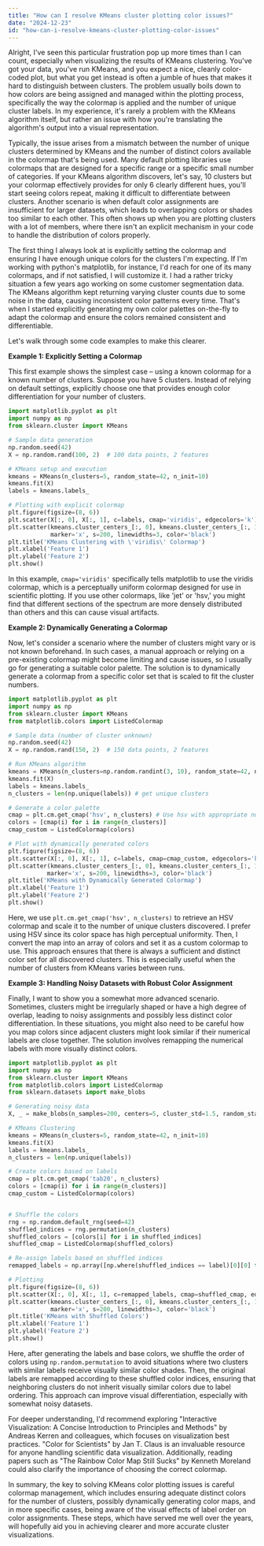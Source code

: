 ```yaml
---
title: "How can I resolve KMeans cluster plotting color issues?"
date: "2024-12-23"
id: "how-can-i-resolve-kmeans-cluster-plotting-color-issues"
---
```


Alright,  I've seen this particular frustration pop up more times than I can count, especially when visualizing the results of KMeans clustering. You've got your data, you've run KMeans, and you expect a nice, cleanly color-coded plot, but what you get instead is often a jumble of hues that makes it hard to distinguish between clusters. The problem usually boils down to how colors are being assigned and managed within the plotting process, specifically the way the colormap is applied and the number of unique cluster labels. In my experience, it's rarely a problem with the KMeans algorithm itself, but rather an issue with how you're translating the algorithm's output into a visual representation.

Typically, the issue arises from a mismatch between the number of unique clusters determined by KMeans and the number of distinct colors available in the colormap that's being used. Many default plotting libraries use colormaps that are designed for a specific range or a specific small number of categories. If your KMeans algorithm discovers, let's say, 10 clusters but your colormap effectively provides for only 6 clearly different hues, you'll start seeing colors repeat, making it difficult to differentiate between clusters. Another scenario is when default color assignments are insufficient for larger datasets, which leads to overlapping colors or shades too similar to each other. This often shows up when you are plotting clusters with a lot of members, where there isn't an explicit mechanism in your code to handle the distribution of colors properly.

The first thing I always look at is explicitly setting the colormap and ensuring I have enough unique colors for the clusters I'm expecting. If I'm working with python's matplotlib, for instance, I'd reach for one of its many colormaps, and if not satisfied, I will customize it. I had a rather tricky situation a few years ago working on some customer segmentation data. The KMeans algorithm kept returning varying cluster counts due to some noise in the data, causing inconsistent color patterns every time. That's when I started explicitly generating my own color palettes on-the-fly to adapt the colormap and ensure the colors remained consistent and differentiable.

Let's walk through some code examples to make this clearer.

**Example 1: Explicitly Setting a Colormap**

This first example shows the simplest case – using a known colormap for a known number of clusters. Suppose you have 5 clusters. Instead of relying on default settings, explicitly choose one that provides enough color differentiation for your number of clusters.

```python
import matplotlib.pyplot as plt
import numpy as np
from sklearn.cluster import KMeans

# Sample data generation
np.random.seed(42)
X = np.random.rand(100, 2)  # 100 data points, 2 features

# KMeans setup and execution
kmeans = KMeans(n_clusters=5, random_state=42, n_init=10)
kmeans.fit(X)
labels = kmeans.labels_

# Plotting with explicit colormap
plt.figure(figsize=(8, 6))
plt.scatter(X[:, 0], X[:, 1], c=labels, cmap='viridis', edgecolors='k')
plt.scatter(kmeans.cluster_centers_[:, 0], kmeans.cluster_centers_[:, 1],
            marker='x', s=200, linewidths=3, color='black')
plt.title('KMeans Clustering with \'viridis\' Colormap')
plt.xlabel('Feature 1')
plt.ylabel('Feature 2')
plt.show()
```

In this example, `cmap='viridis'` specifically tells matplotlib to use the viridis colormap, which is a perceptually uniform colormap designed for use in scientific plotting. If you use other colormaps, like 'jet' or 'hsv,' you might find that different sections of the spectrum are more densely distributed than others and this can cause visual artifacts.

**Example 2: Dynamically Generating a Colormap**

Now, let's consider a scenario where the number of clusters might vary or is not known beforehand. In such cases, a manual approach or relying on a pre-existing colormap might become limiting and cause issues, so I usually go for generating a suitable color palette. The solution is to dynamically generate a colormap from a specific color set that is scaled to fit the cluster numbers.

```python
import matplotlib.pyplot as plt
import numpy as np
from sklearn.cluster import KMeans
from matplotlib.colors import ListedColormap

# Sample data (number of cluster unknown)
np.random.seed(42)
X = np.random.rand(150, 2)  # 150 data points, 2 features

# Run KMeans algorithm
kmeans = KMeans(n_clusters=np.random.randint(3, 10), random_state=42, n_init=10) # dynamic n_clusters
kmeans.fit(X)
labels = kmeans.labels_
n_clusters = len(np.unique(labels)) # get unique clusters

# Generate a color palette
cmap = plt.cm.get_cmap('hsv', n_clusters) # Use hsv with appropriate number of colors
colors = [cmap(i) for i in range(n_clusters)]
cmap_custom = ListedColormap(colors)

# Plot with dynamically generated colors
plt.figure(figsize=(8, 6))
plt.scatter(X[:, 0], X[:, 1], c=labels, cmap=cmap_custom, edgecolors='k')
plt.scatter(kmeans.cluster_centers_[:, 0], kmeans.cluster_centers_[:, 1],
           marker='x', s=200, linewidths=3, color='black')
plt.title('KMeans with Dynamically Generated Colormap')
plt.xlabel('Feature 1')
plt.ylabel('Feature 2')
plt.show()
```

Here, we use `plt.cm.get_cmap('hsv', n_clusters)` to retrieve an HSV colormap and scale it to the number of unique clusters discovered. I prefer using HSV since its color space has high perceptual uniformity. Then, I convert the map into an array of colors and set it as a custom colormap to use. This approach ensures that there is always a sufficient and distinct color set for all discovered clusters. This is especially useful when the number of clusters from KMeans varies between runs.

**Example 3: Handling Noisy Datasets with Robust Color Assignment**

Finally, I want to show you a somewhat more advanced scenario. Sometimes, clusters might be irregularly shaped or have a high degree of overlap, leading to noisy assignments and possibly less distinct color differentiation. In these situations, you might also need to be careful how you map colors since adjacent clusters might look similar if their numerical labels are close together. The solution involves remapping the numerical labels with more visually distinct colors.

```python
import matplotlib.pyplot as plt
import numpy as np
from sklearn.cluster import KMeans
from matplotlib.colors import ListedColormap
from sklearn.datasets import make_blobs

# Generating noisy data
X, _ = make_blobs(n_samples=200, centers=5, cluster_std=1.5, random_state=42)

# KMeans Clustering
kmeans = KMeans(n_clusters=5, random_state=42, n_init=10)
kmeans.fit(X)
labels = kmeans.labels_
n_clusters = len(np.unique(labels))

# Create colors based on labels
cmap = plt.cm.get_cmap('tab20', n_clusters)
colors = [cmap(i) for i in range(n_clusters)]
cmap_custom = ListedColormap(colors)


# Shuffle the colors
rng = np.random.default_rng(seed=42)
shuffled_indices = rng.permutation(n_clusters)
shuffled_colors = [colors[i] for i in shuffled_indices]
shuffled_cmap = ListedColormap(shuffled_colors)

# Re-assign labels based on shuffled indices
remapped_labels = np.array([np.where(shuffled_indices == label)[0][0] for label in labels])

# Plotting
plt.figure(figsize=(8, 6))
plt.scatter(X[:, 0], X[:, 1], c=remapped_labels, cmap=shuffled_cmap, edgecolors='k')
plt.scatter(kmeans.cluster_centers_[:, 0], kmeans.cluster_centers_[:, 1],
            marker='x', s=200, linewidths=3, color='black')
plt.title('KMeans with Shuffled Colors')
plt.xlabel('Feature 1')
plt.ylabel('Feature 2')
plt.show()
```

Here, after generating the labels and base colors, we shuffle the order of colors using `np.random.permutation` to avoid situations where two clusters with similar labels receive visually similar color shades. Then, the original labels are remapped according to these shuffled color indices, ensuring that neighboring clusters do not inherit visually similar colors due to label ordering. This approach can improve visual differentiation, especially with somewhat noisy datasets.

For deeper understanding, I'd recommend exploring "Interactive Visualization: A Concise Introduction to Principles and Methods" by Andreas Kerren and colleagues, which focuses on visualization best practices. "Color for Scientists" by Jan T. Claus is an invaluable resource for anyone handling scientific data visualization. Additionally, reading papers such as "The Rainbow Color Map Still Sucks" by Kenneth Moreland could also clarify the importance of choosing the correct colormap.

In summary, the key to solving KMeans color plotting issues is careful colormap management, which includes ensuring adequate distinct colors for the number of clusters, possibly dynamically generating color maps, and in more specific cases, being aware of the visual effects of label order on color assignments. These steps, which have served me well over the years, will hopefully aid you in achieving clearer and more accurate cluster visualizations.
